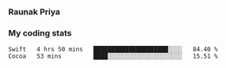 ### Raunak Priya

### My coding stats

<!--START_SECTION:waka-->
```text
Swift   4 hrs 50 mins   █████████████████████░░░░   84.40 % 
Cocoa   53 mins         ████░░░░░░░░░░░░░░░░░░░░░   15.51 % 
```
<!--END_SECTION:waka-->
